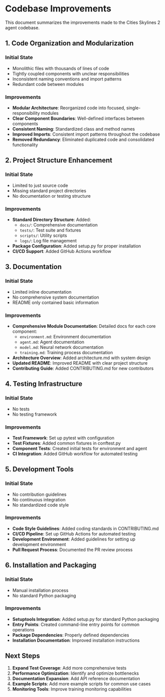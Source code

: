 # Codebase Improvements

This document summarizes the improvements made to the Cities Skylines 2 agent codebase.

## 1. Code Organization and Modularization

### Initial State
- Monolithic files with thousands of lines of code
- Tightly coupled components with unclear responsibilities
- Inconsistent naming conventions and import patterns
- Redundant code between modules

### Improvements
- **Modular Architecture**: Reorganized code into focused, single-responsibility modules
- **Clear Component Boundaries**: Well-defined interfaces between components
- **Consistent Naming**: Standardized class and method names
- **Improved Imports**: Consistent import patterns throughout the codebase
- **Removed Redundancy**: Eliminated duplicated code and consolidated functionality

## 2. Project Structure Enhancement

### Initial State
- Limited to just source code
- Missing standard project directories
- No documentation or testing structure

### Improvements
- **Standard Directory Structure**: Added:
  - `docs/`: Comprehensive documentation
  - `tests/`: Test suite and fixtures
  - `scripts/`: Utility scripts
  - `logs/`: Log file management
- **Package Configuration**: Added setup.py for proper installation
- **CI/CD Support**: Added GitHub Actions workflow

## 3. Documentation

### Initial State
- Limited inline documentation
- No comprehensive system documentation
- README only contained basic information

### Improvements
- **Comprehensive Module Documentation**: Detailed docs for each core component:
  - `environment.md`: Environment documentation
  - `agent.md`: Agent documentation
  - `model.md`: Neural network documentation
  - `training.md`: Training process documentation
- **Architecture Overview**: Added architecture.md with system design
- **Updated README**: Improved README with clear project structure
- **Contributing Guide**: Added CONTRIBUTING.md for new contributors

## 4. Testing Infrastructure

### Initial State
- No tests
- No testing framework

### Improvements
- **Test Framework**: Set up pytest with configuration
- **Test Fixtures**: Added common fixtures in conftest.py
- **Component Tests**: Created initial tests for environment and agent
- **CI Integration**: Added GitHub workflow for automated testing

## 5. Development Tools

### Initial State
- No contribution guidelines
- No continuous integration
- No standardized code style

### Improvements
- **Code Style Guidelines**: Added coding standards in CONTRIBUTING.md
- **CI/CD Pipeline**: Set up GitHub Actions for automated testing
- **Development Environment**: Added guidelines for setting up development environment
- **Pull Request Process**: Documented the PR review process

## 6. Installation and Packaging

### Initial State
- Manual installation process
- No standard Python packaging

### Improvements
- **Setuptools Integration**: Added setup.py for standard Python packaging
- **Entry Points**: Created command-line entry points for common operations
- **Package Dependencies**: Properly defined dependencies
- **Installation Documentation**: Improved installation instructions

## Next Steps

1. **Expand Test Coverage**: Add more comprehensive tests
2. **Performance Optimization**: Identify and optimize bottlenecks
3. **Documentation Expansion**: Add API reference documentation
4. **Example Scripts**: Add more example scripts for common use cases
5. **Monitoring Tools**: Improve training monitoring capabilities 
